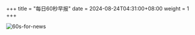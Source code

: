 +++
title = "每日60秒早报"
date = 2024-08-24T04:31:00+08:00
weight = 1
+++

![60s-for-news](/img/zaobao/zaobao.png "由 ALAPI 提供支持")

